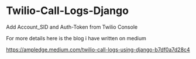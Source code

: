 # Twilio-Call-Logs-Django

Add Account_SID and Auth-Token from Twilio Console


For more details here is the blog i have written on medium 

https://ampledge.medium.com/twilio-call-logs-using-django-b7df0a7d28c4
